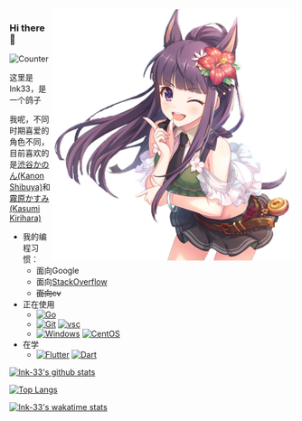 <a href="https://priconne-redive.jp/ele-wp/wp-content/themes/redive/character/35.php" target="_blank">
  <img align="right" src="waifu/KasumiKirihara.png" width="430px" alt="Kasumi Kirihara" title="Kasumi Kirihara" />
</a>

### Hi there 👋
![Counter](https://count.getloli.com/get/@Ink33?theme=rule34)

这里是Ink33，是一个鸽子 

我呢，不同时期喜爱的角色不同，目前喜欢的是[渋谷かのん(Kanon Shibuya)](https://www.lovelive-anime.jp/yuigaoka/member/)和[霧原かすみ(Kasumi Kirihara)](https://priconne-redive.jp/ele-wp/wp-content/themes/redive/character/35.php)

- 我的编程习惯：
  - 面向Google
  - 面向[StackOverflow](https://stackoverflow.com/users/12869375/ink33?tab=profile)
  - ~~面向cv~~
- 正在使用
  - [![Go](https://img.shields.io/badge/-Go-00ACD7?style=flat-square&logo=Go&logoColor=fff)](https://golang.org)
  - [![Git](https://img.shields.io/badge/-Git-f05032?style=flat-square&logo=git&logoColor=white)](https://git-scm.com/)  [![vsc](https://img.shields.io/badge/-Visual%20Studio%20Code%20Insider-24BFA5?style=flat-square&logo=visual-studio-code)](https://code.visualstudio.com/)
  - [![Windows](https://img.shields.io/badge/Windows10-0078d7?style=flat-square&logo=windows&logoColor=fff)](https://blogs.windows.com/)  [![CentOS](https://img.shields.io/badge/-CentOS-262474?logo=centos&style=flat-square)](https://www.centos.org/)
- 在学
  - [![Flutter](https://img.shields.io/badge/-Flutter-1389FD?style=flat-square&logo=Flutter)](https://flutter.dev/)  [![Dart](https://img.shields.io/badge/-Dart-15202F?style=flat-square&logo=Dart)](https://dart.dev/)

[![Ink-33's github stats](https://github-readme-stats.vercel.app/api?username=Ink-33&show_icons=true)](https://github.com/anuraghazra/github-readme-stats)  

[![Top Langs](https://github-readme-stats.vercel.app/api/top-langs/?username=Ink-33)](https://github.com/anuraghazra/github-readme-stats)  

[![Ink-33's wakatime stats](https://github-readme-stats.vercel.app/api/wakatime?username=Ink33)](https://github.com/anuraghazra/github-readme-stats)
